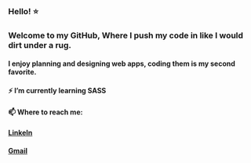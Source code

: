 ### Hello!  :star:
### Welcome to my GitHub, Where I push my code in like I would dirt under a rug.
#### I enjoy planning and designing web apps, coding them is my second favorite. 

####  :zap: I’m currently learning SASS 
#### 📫 Where to reach me: 
#### [LinkeIn](https://www.linkedin.com/in/angz07/)
#### [Gmail](angiezafra07@gmail.com)


<!--
**angt08/angt08** is a ✨ _special_ ✨ repository because its `README.md` (this file) appears on your GitHub profile.

Here are some ideas to get you started:

- 🔭 I’m currently working on ...
- 🌱 I’m currently learning ...
- 👯 I’m looking to collaborate on ...
- 🤔 I’m looking for help with ...
- 💬 Ask me about ...
- 📫 How to reach me: ...
- 😄 Pronouns: ...
- ⚡ Fun fact: ...
-->
